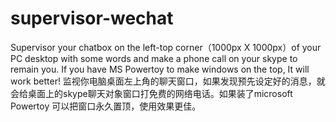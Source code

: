 # supervisor-wechat
Supervisor your chatbox on the left-top corner（1000px X 1000px）of your PC desktop with some words and make a phone call on your skype to remain you. If you have MS Powertoy to make windows on the top, It will work better!
监视你电脑桌面左上角的聊天窗口，如果发现预先设定好的消息，就会给桌面上的skype聊天对象窗口打免费的网络电话。如果装了microsoft Powertoy 可以把窗口永久置顶，使用效果更佳。
